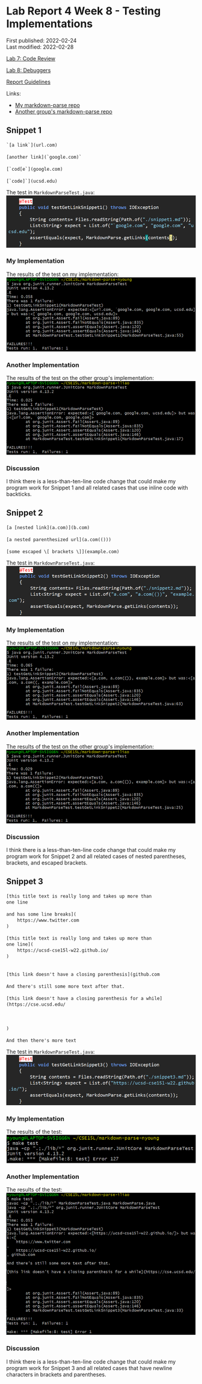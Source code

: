 # Lab Report 4 Week 8 - Testing Implementations

First published: 2022-02-24  
Last modified: 2022-02-28

[Lab 7: Code Review](https://ucsd-cse15l-w22.github.io/week/week7/)

[Lab 8: Debuggers](https://ucsd-cse15l-w22.github.io/week/week8/)

[Report Guidelines](https://ucsd-cse15l-w22.github.io/week/week8/#week-8-lab-report)

Links:
- [My markdown-parse repo](https://github.com/natalieycyoung/markdown-parse)
- [Another group's markdown-parse repo](https://github.com/iireneliao/markdown-parse)

## Snippet 1
	`[a link`](url.com)
	
	[another link](`google.com)`
	
	[`cod[e`](google.com)
	
	[`code]`](ucsd.edu)

The test in `MarkdownParseTest.java`:  
![7-snippet1-test](Images/7-snippet1-test.png)

### My Implementation

The results of the test on my implementation:  
![7-snippet1-nyoung-fail](Images/7-snippet1-nyoung-fail.png)

### Another Implementation

The results of the test on the other group's implementation:
![7-snippet1-iliao-fail](Images/7-snippet1-iliao-fail.png)

### Discussion  
I think there is a less-than-ten-line code change that could make my program work for Snippet 1 and all related cases that use inline code with backticks.

## Snippet 2
	[a [nested link](a.com)](b.com)
	
	[a nested parenthesized url](a.com(()))
	
	[some escaped \[ brackets \]](example.com)


The test in `MarkdownParseTest.java`:  
![7-snippet2-test](Images/7-snippet2-test.png)

### My Implementation

The results of the test on my implementation:  
![7-snippet2-nyoung-fail](Images/7-snippet2-nyoung-fail.png)

### Another Implementation

The results of the test on the other group's implementation:  
![7-snippet2-iliao-fail](Images/7-snippet2-iliao-fail.png)

### Discussion
I think there is a less-than-ten-line code change that could make my program work for Snippet 2 and all related cases of nested parentheses, brackets, and escaped brackets.

## Snippet 3
	[this title text is really long and takes up more than 
	one line
	
	and has some line breaks](
	    https://www.twitter.com
	)
	
	[this title text is really long and takes up more than 
	one line](
	    https://ucsd-cse15l-w22.github.io/
	)
	
	
	[this link doesn't have a closing parenthesis](github.com
	
	And there's still some more text after that.
	
	[this link doesn't have a closing parenthesis for a while](https://cse.ucsd.edu/
	
	
	
	)
	
	And then there's more text

The test in `MarkdownParseTest.java`:  
![7-snippet3-test](Images/7-snippet3-test.png)

### My Implementation

The results of the test:  
![7-snippet3-nyoung-fail](Images/7-snippet3-nyoung-fail.png)

### Another Implementation

The results of the test:
![7-snippet3-iliao-fail](Images/7-snippet3-iliao-fail.png)

### Discussion

I think there is a less-than-ten-line code change that could make my program work for Snippet 3 and all related cases that have newline characters in brackets and parentheses.

